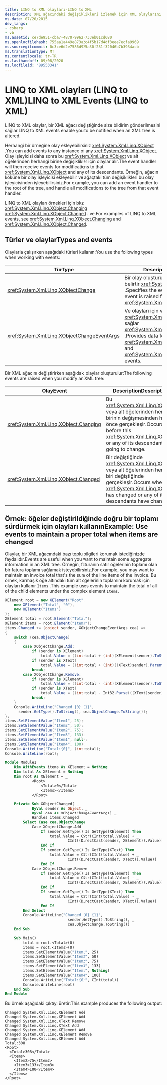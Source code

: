 ```yaml
---
title: LINQ to XML olayları-LINQ to XML
description: XML ağacındaki değişiklikleri izlemek için XML olaylarını nasıl kullanacağınızı öğrenin.
ms.date: 07/20/2015
dev_langs:
- csharp
- vb
ms.assetid: ce7de951-cba7-4870-9962-733eb01cd680
ms.openlocfilehash: 755aa1a449e873a2c4f5b17d4df3eee7ecfa9969
ms.sourcegitcommit: 0c3ce6d2e7586d925a30f231f32046b7b3934acb
ms.translationtype: MT
ms.contentlocale: tr-TR
ms.lasthandoff: 09/08/2020
ms.locfileid: "89553341"
---
```

# <a name="linq-to-xml-events-linq-to-xml"></a><span data-ttu-id="3fef9-103">LINQ to XML olayları (LINQ to XML)</span><span class="sxs-lookup"><span data-stu-id="3fef9-103">LINQ to XML Events (LINQ to XML)</span></span>

<span data-ttu-id="3fef9-104">LINQ to XML olaylar, bir XML ağacı değiştiğinde size bildirim gönderilmesini sağlar.</span><span class="sxs-lookup"><span data-stu-id="3fef9-104">LINQ to XML events enable you to be notified when an XML tree is altered.</span></span>

<span data-ttu-id="3fef9-105">Herhangi bir örneğine olay ekleyebilirsiniz <xref:System.Xml.Linq.XObject> .</span><span class="sxs-lookup"><span data-stu-id="3fef9-105">You can add events to any instance of any <xref:System.Xml.Linq.XObject>.</span></span> <span data-ttu-id="3fef9-106">Olay işleyicisi daha sonra bu <xref:System.Xml.Linq.XObject> ve alt öğelerinden herhangi birine değişiklikler için olaylar alır.</span><span class="sxs-lookup"><span data-stu-id="3fef9-106">The event handler will then receive events for modifications to that <xref:System.Xml.Linq.XObject> and any of its descendants.</span></span> <span data-ttu-id="3fef9-107">Örneğin, ağacın köküne bir olay işleyicisi ekleyebilir ve ağaçtaki tüm değişiklikleri bu olay işleyicisinden işleyebilirsiniz.</span><span class="sxs-lookup"><span data-stu-id="3fef9-107">For example, you can add an event handler to the root of the tree, and handle all modifications to the tree from that event handler.</span></span>

<span data-ttu-id="3fef9-108">LINQ to XML olayları örnekleri için bkz <xref:System.Xml.Linq.XObject.Changing> <xref:System.Xml.Linq.XObject.Changed> . ve.</span><span class="sxs-lookup"><span data-stu-id="3fef9-108">For examples of LINQ to XML events, see <xref:System.Xml.Linq.XObject.Changing> and <xref:System.Xml.Linq.XObject.Changed>.</span></span>

## <a name="types-and-events"></a><span data-ttu-id="3fef9-109">Türler ve olaylar</span><span class="sxs-lookup"><span data-stu-id="3fef9-109">Types and events</span></span>

<span data-ttu-id="3fef9-110">Olaylarla çalışırken aşağıdaki türleri kullanın:</span><span class="sxs-lookup"><span data-stu-id="3fef9-110">You use the following types when working with events:</span></span>

|<span data-ttu-id="3fef9-111">Tür</span><span class="sxs-lookup"><span data-stu-id="3fef9-111">Type</span></span>|<span data-ttu-id="3fef9-112">Description</span><span class="sxs-lookup"><span data-stu-id="3fef9-112">Description</span></span>|
|----------|-----------------|
|<xref:System.Xml.Linq.XObjectChange>|<span data-ttu-id="3fef9-113">Bir olay oluşturulduğunda olay türünü belirtir <xref:System.Xml.Linq.XObject> .</span><span class="sxs-lookup"><span data-stu-id="3fef9-113">Specifies the event type when an event is raised for an <xref:System.Xml.Linq.XObject>.</span></span>|
|<xref:System.Xml.Linq.XObjectChangeEventArgs>|<span data-ttu-id="3fef9-114">Ve olayları için veri <xref:System.Xml.Linq.XObject.Changing> sağlar <xref:System.Xml.Linq.XObject.Changed> .</span><span class="sxs-lookup"><span data-stu-id="3fef9-114">Provides data for the <xref:System.Xml.Linq.XObject.Changing> and <xref:System.Xml.Linq.XObject.Changed> events.</span></span>|

<span data-ttu-id="3fef9-115">Bir XML ağacını değiştirirken aşağıdaki olaylar oluşturulur:</span><span class="sxs-lookup"><span data-stu-id="3fef9-115">The following events are raised when you modify an XML tree:</span></span>

|<span data-ttu-id="3fef9-116">Olay</span><span class="sxs-lookup"><span data-stu-id="3fef9-116">Event</span></span>|<span data-ttu-id="3fef9-117">Description</span><span class="sxs-lookup"><span data-stu-id="3fef9-117">Description</span></span>|
|-----------|-----------------|
|<xref:System.Xml.Linq.XObject.Changing>|<span data-ttu-id="3fef9-118">Bu <xref:System.Xml.Linq.XObject> veya alt öğelerinden herhangi birinin değişmesinden hemen önce gerçekleşir.</span><span class="sxs-lookup"><span data-stu-id="3fef9-118">Occurs just before this <xref:System.Xml.Linq.XObject> or any of its descendants is going to change.</span></span>|
|<xref:System.Xml.Linq.XObject.Changed>|<span data-ttu-id="3fef9-119">Bir değiştiğinde <xref:System.Xml.Linq.XObject> veya alt öğelerinden herhangi biri değiştiğinde gerçekleşir.</span><span class="sxs-lookup"><span data-stu-id="3fef9-119">Occurs when an <xref:System.Xml.Linq.XObject> has changed or any of its descendants have changed.</span></span>|

## <a name="example-use-events-to-maintain-a-proper-total-when-items-are-changed"></a><span data-ttu-id="3fef9-120">Örnek: öğeler değiştirildiğinde doğru bir toplamı sürdürmek için olayları kullanın</span><span class="sxs-lookup"><span data-stu-id="3fef9-120">Example: Use events to maintain a proper total when items are changed</span></span>

<span data-ttu-id="3fef9-121">Olaylar, bir XML ağacındaki bazı toplu bilgileri korumak istediğinizde faydalıdır.</span><span class="sxs-lookup"><span data-stu-id="3fef9-121">Events are useful when you want to maintain some aggregate information in an XML tree.</span></span> <span data-ttu-id="3fef9-122">Örneğin, faturanın satır öğelerinin toplamı olan bir fatura toplamı sağlamak isteyebilirsiniz.</span><span class="sxs-lookup"><span data-stu-id="3fef9-122">For example, you may want to maintain an invoice total that's the sum of the line items of the invoice.</span></span> <span data-ttu-id="3fef9-123">Bu örnek, karmaşık öğe altındaki tüm alt öğelerinin toplamını korumak için olayları kullanır `Items` .</span><span class="sxs-lookup"><span data-stu-id="3fef9-123">This example uses events to maintain the total of all of the child elements under the complex element `Items`.</span></span>

```csharp
XElement root = new XElement("Root",
    new XElement("Total", "0"),
    new XElement("Items")
);
XElement total = root.Element("Total");
XElement items = root.Element("Items");
items.Changed += (object sender, XObjectChangeEventArgs cea) =>
{
    switch (cea.ObjectChange)
    {
        case XObjectChange.Add:
            if (sender is XElement)
                total.Value = ((int)total + (int)(XElement)sender).ToString();
            if (sender is XText)
                total.Value = ((int)total + (int)((XText)sender).Parent).ToString();
            break;
        case XObjectChange.Remove:
            if (sender is XElement)
                total.Value = ((int)total - (int)(XElement)sender).ToString();
            if (sender is XText)
                total.Value = ((int)total - Int32.Parse(((XText)sender).Value)).ToString();
            break;
    }
    Console.WriteLine("Changed {0} {1}",
      sender.GetType().ToString(), cea.ObjectChange.ToString());
};
items.SetElementValue("Item1", 25);
items.SetElementValue("Item2", 50);
items.SetElementValue("Item2", 75);
items.SetElementValue("Item3", 133);
items.SetElementValue("Item1", null);
items.SetElementValue("Item4", 100);
Console.WriteLine("Total:{0}", (int)total);
Console.WriteLine(root);
```

```vb
Module Module1
    Dim WithEvents items As XElement = Nothing
    Dim total As XElement = Nothing
    Dim root As XElement = _
            <Root>
                <Total>0</Total>
                <Items></Items>
            </Root>

    Private Sub XObjectChanged( _
            ByVal sender As Object, _
            ByVal cea As XObjectChangeEventArgs) _
            Handles items.Changed
        Select Case cea.ObjectChange
            Case XObjectChange.Add
                If sender.GetType() Is GetType(XElement) Then
                    total.Value = CStr(CInt(total.Value) + _
                            CInt((DirectCast(sender, XElement)).Value))
                End If
                If sender.GetType() Is GetType(XText) Then
                    total.Value = CStr(CInt(total.Value) + _
                            CInt((DirectCast(sender, XText)).Value))
                End If
            Case XObjectChange.Remove
                If sender.GetType() Is GetType(XElement) Then
                    total.Value = CStr(CInt(total.Value) - _
                            CInt((DirectCast(sender, XElement)).Value))
                End If
                If sender.GetType() Is GetType(XText) Then
                    total.Value = CStr(CInt(total.Value) - _
                            CInt((DirectCast(sender, XText)).Value))
                End If
        End Select
        Console.WriteLine("Changed {0} {1}", _
                            sender.GetType().ToString(), _
                            cea.ObjectChange.ToString())
    End Sub

    Sub Main()
        total = root.<Total>(0)
        items = root.<Items>(0)
        items.SetElementValue("Item1", 25)
        items.SetElementValue("Item2", 50)
        items.SetElementValue("Item2", 75)
        items.SetElementValue("Item3", 133)
        items.SetElementValue("Item1", Nothing)
        items.SetElementValue("Item4", 100)
        Console.WriteLine("Total:{0}", CInt(total))
        Console.WriteLine(root)
    End Sub
End Module
```

<span data-ttu-id="3fef9-124">Bu örnek aşağıdaki çıktıyı üretir:</span><span class="sxs-lookup"><span data-stu-id="3fef9-124">This example produces the following output:</span></span>

```output
Changed System.Xml.Linq.XElement Add
Changed System.Xml.Linq.XElement Add
Changed System.Xml.Linq.XText Remove
Changed System.Xml.Linq.XText Add
Changed System.Xml.Linq.XElement Add
Changed System.Xml.Linq.XElement Remove
Changed System.Xml.Linq.XElement Add
Total:308
<Root>
  <Total>308</Total>
  <Items>
    <Item2>75</Item2>
    <Item3>133</Item3>
    <Item4>100</Item4>
  </Items>
</Root>
```
